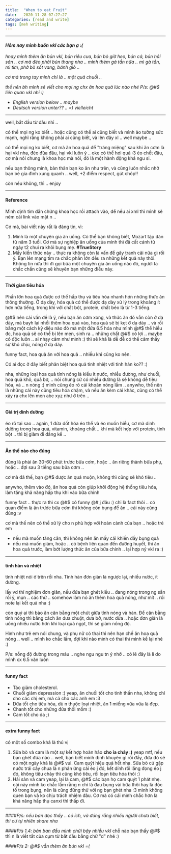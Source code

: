 ```yaml
---
title:  "When to eat Fruit"
date:   2020-11-28 07:27:27
categories: [read and write]
tags: [meh writing]
---
```

-------
#### ***Hôm nay mình buồn vkl các bạn ạ :(***
*hnay mình thèm ăn bún vkl, bún riêu cua, bún bò giờ heo, bún cá, bún hải sản .. cơ mà đéo phải bún thang nha .. mình thèm gà tần nữa .. mì gà tần, mì tim, phở bò sốt vang, bánh giò ..*

*cơ mà trong tay mình chỉ là .. một quả chuối ..*

*thế nên bh mình sẽ viết cho mọi ng chx ăn hoa quả lúc nào nhé*
*P/s: @#$ liên quan vkl nhỉ :)*

- *English version below .. maybe*
- *Deutsch version unter?? .. =) vielleicht*

-------
well, bắt đầu từ đâu nhỉ ..

có thể mọi ng ko biết .. hoặc cũng có thể ai cũng biết và mình ảo tưởng sức mạnh, nghĩ rằng không phải ai cũng biết, và lên đây xl .. well maybe ..

có thể mọi ng ko biết, cơ mà ăn hoa quả để "tráng miệng" sau khi ăn cơm là hại vkl nha, đéo đùa đâu, hại vkl luôn ý .. oke có thể hơi quá :3 éo chết đâu, cơ mà nói chung là khoa học mà nói, đó là một hành động khá ngu si.

nếu bạn thông minh, bản thân bạn ko ăn như trên, và cũng luôn nhắc nhở bạn bè gia đình xung quanh .. well, +2 điểm respect, gút chóp!!

còn nếu không, thì .. enjoy

-------
#### **Reference**
Mình định tìm dẫn chứng khoa học rồi attach vào, để nếu ai xml thì mình sẽ ném cái link vào mặt n ..

Cơ mà, bài viết này rất là đáng tin, vì:
1. Mình là một chuyên gia ăn uống.
Có thể bạn không biết, Mozart tập đàn từ năm 3 tuổi. Cơ mà sự nghiệp ăn uống của mình thì đã cất cánh từ ngày t2 chui ra khỏi bụng mẹ. **#TrueStory**
2. Mấy kiến thức này .. thực ra không còn là vấn đề gây tranh cãi nữa gì rồi ý. Bạn lên mạng tìm ra chắc phần lớn đều ra những kết quả này thôi. Không tin nữa thì đi gọi bừa một chuyên gia ăn uống nào đó, người ta chắc chắn cũng sẽ khuyên bạn những điều này.

-------
#### **Thời gian tiêu hóa**
Phần lớn hoa quả được cơ thể hấp thụ và tiêu hóa nhanh hơn những thức ăn thông thường. Ở dạ dày, hóa quả có thể được dạ dày xử lý trong khoảng ít hơn nửa tiếng, trong khi với chất bột, protein, chất béo là từ 1-3 tiếng.

@#$ nên cái vấn đề là ý, nếu bạn ăn cơm xong, và thức ăn đó vẫn còn ở dạ dày, mà bayh lại nhồi thêm hoa quả vào, hoa quả sẽ bị kẹt ở dạ dày .. và rồi bằng một cách kỳ diệu nào đó mà một đứa 6.5 hóa như mình @#$ thể hiểu đc, hoa quả sẽ có thể bị lên men, sinh ra .. những chất @#$ có lợi .. maybe có độc luôn .. ai nhạy cảm như mình :) thì sẽ khá là dễ để có thể cảm thấy sự khó chịu, nóng ở dạ dày.

funny fact, hoa quả ăn với hoa quả .. nhiều khi cũng ko nên.

Có ai đọc ở đây biết phân biệt hoa quả tính nhiệt với tính hàn ko?? :)

nha, những loại hoa quả tính nóng là kiểu ít nước, nhiều đường, như chuối, hoa quả khô, quả bơ, .. nói chung cứ có nhiều đường là sẽ không dễ tiêu hóa, và .. n nóng :) mình cũng éo rõ cái khoản nóng lắm .. anywho, thế nên là những cái này cũng tiêu hóa chậm, và nếu ăn kèm cái khác, cũng có thể xảy ra chx lên men abc xyz như ở trên ..

-------
#### **Giá trị dinh dưỡng**
éo rõ tại sao .. again, 1 đứa dốt hóa éo thể và éo muốn hiểu, cơ mà dinh dưỡng trong hoa quả, vitamin, khoáng chất .. khi mà kết hợp với protein, tinh bột .. thì bị giảm đi đáng kể ..

-------
#### **Ăn thế nào cho đúng**
đúng là phải ăn  30-60 phút trước bữa cơm, hoặc .. ăn riêng thành bữa phụ, hoặc .. đợi sau 3 tiếng sau bữa cơm ..

cơ mà đã thế, bạn @#$ được ăn quá muộn, không thì cũng sẽ khó tiêu ..

anywho, thêm vào đó, ăn hoa quả còn giúp khởi động hệ thống tiêu hóa, làm tăng khả năng hấp thụ khi vào bữa chính

funny fact .. thực ra thì cx @#$ có funny @# j đâu :) chỉ là fact thôi .. có quan điểm là ăn trước bữa cơm thì không còn bụng để ăn .. cái này cũng đúng :v

cơ mà thế nên có thể xử lý cho n phù hợp với hoàn cảnh của bạn .. hoặc trẻ em
- nếu mà muốn tăng cân, thì không nên ăn mấy cái khiến đầy bụng quá
- nếu mà muốn giảm, hoặc .. có bệnh liên quan đến đường huyết, thì ăn hoa quả trước, làm bớt lượng thức ăn của bữa chính .. lại hợp ný vkl ra :)

-------
#### **tính hàn và nhiệt**
tính nhiệt nói ở trên rồi nha. Tính hàn đơn giản là ngược lại, nhiều nước, ít đường.

lấy vd thí nghiệm đơn giản, nếu đứa bạn ghét kiểu .. đang nóng trong ng sẵn rồi ý, mụn .. các thứ .. somehow làm nó ăn thêm hoa quả nóng, như mít .. rồi note lại kết quả nha :)

còn quý ai thì bảo ăn cân bằng một chút giữa tính nóng và hàn. Để cân bằng tính nóng thì bằng cách ăn dưa chuột, dưa bở, nước dừa .. hoặc đơn giản là uống nhiều nước hơn khi loại quả ngọt, thì sẽ giảm nồng độ.

Hình như trẻ em nói chung, và phụ nữ có thai thì nên hạn chế ăn hoa quả nóng .. well .. mình ko chắc lắm, đợi khi nào mình có thai thì mình kể lại nhé :)

P/s: nồng độ đường trong máu .. nghe ngu ngu tn ý nhở .. có lẽ đây là lí do mình cx 6.5 văn luôn

-------
#### **funny fact**
- Táo giảm cholesterol.
- Chuối giảm depression :) yeap, ăn chuối tốt cho tinh thần nha, không chỉ cho các chị em, mà cả cho các anh em :3
- Dứa tốt cho tiêu hóa, dù n thuộc loại nhiệt, ăn 1 miếng vừa vừa là đẹp.
- Chanh tốt cho những đứa thối mồm :)
- Cam tốt cho da ;)

-------
#### **extra funny fact**
có một số combo khá là thú vị
1. Sữa bò và cam là một sự kết hợp hoàn hảo
**cho ỉa chảy :)**
yeap mtf, nếu bạn ghét đứa nào .. well, bạn biết mình định khuyên gì rồi đấy, đứa đó sẽ có một ngày khá là @#$ vui. Cam quýt hiệu quả hết nha. Sữa bò cứ gặp nước trái cây chua là n phản ứng cái éo j đó, kết dính rồi lắng đọng éo j đó, không tiêu chảy thì cũng khó tiêu, rối loạn tiêu hóa thôi :)
2. Hải sản và cam
yeap, lại là cam, @#$ các bạn họ cam quýt 1 phát nhẹ.
cái này mình ko chắc lắm rằng n chỉ là đau bụng vài bữa thôi hay là độc tố trong bụng, nên là cũng đừng thử với ng bạn ghét nha :3 mình không quen bạn và ko chịu trách nhiệm đâu. Cơ mà có cái mình chắc hơn là khả năng hấp thụ canxi thì thấp đi.

-------

####*P/s: nếu bạn đọc thấy .. có ích, và đúng rằng nhiều người chưa biết, thì cứ tự nhiên share nha*

####*P/s 1.4: bản ban đầu mình chửi bậy nhiều vkl*
chỗ nào bạn thấy @#$ thì n là viết tắt của cụm từ bắt đầu bằng chữ "d" nhé :)

####*P/s 2: @#$ vẫn thèm ăn bún vkl =(*
